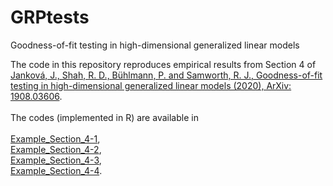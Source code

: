 # GRPtests
Goodness-of-fit testing in high-dimensional generalized linear models

The code in this repository reproduces empirical results from Section 4 of [Janková, J., Shah, R. D., Bühlmann, P. and Samworth, R. J., Goodness-of-fit testing in high-dimensional generalized linear models (2020), ArXiv: 1908.03606](https://arxiv.org/abs/1908.03606).<br/><br/>
The codes (implemented in R) are available in <br/><br/>
[Example_Section_4-1](https://github.com/janajankova/GRPtests/blob/master/Example_Section_4-1.R),<br/>
[Example_Section_4-2](https://github.com/janajankova/GRPtests/blob/master/Example_Section_4-2.R),<br/>
[Example_Section_4-3](https://github.com/janajankova/GRPtests/blob/master/Example_Section_4-3.R),<br/>
[Example_Section_4-4](https://github.com/janajankova/GRPtests/blob/master/Example_Section_4-4.R).<br/>
